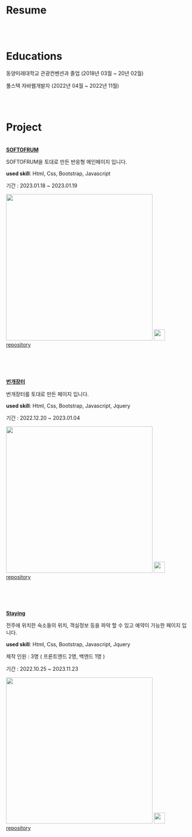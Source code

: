 # Resume
<br>
<br>


# Educations

동양미래대학교 관광컨벤션과 졸업 (2018년 03월 ~ 20년 02월)

풀스택 자바웹개발자 (2022년 04월 ~ 2022년 11월)

<br><br>

# Project
<br>
<a href="https://ksy0606.github.io/SOFTFORUM"><strong>SOFTOFRUM</strong></a>

SOFTOFRUM을 토대로 만든 반응형 메인페이지 입니다.

<strong>used skill</strong>: Html, Css, Bootstrap, Javascript

기간 : 2023.01.18 ~ 2023.01.19

<img width="400px" src="https://user-images.githubusercontent.com/98162336/216026799-895e3e86-67a8-45ab-bd55-02980826d173.gif"/>


<a href="https://github.com/KSY0606/SOFTFORUM">
  <img width="30px" src="https://user-images.githubusercontent.com/98162336/216009772-23919280-8582-43f9-9428-85934a72474e.png"/>
  repository
</a>

<br><br><br><br>
<a href="https://ksy0606.github.io/bungaeMarket"><strong>번개장터</strong></a>

번개장터를 토대로 만든 페이지 입니다.

<strong>used skill</strong>: Html, Css, Bootstrap, Javascript, Jquery

기간 : 2022.12.20 ~ 2023.01.04


<img width="400px" src="https://user-images.githubusercontent.com/98162336/216006917-927c69de-d1b4-4bad-8e0d-fcc15fb80c39.gif"/>

<a href="https://github.com/KSY0606/bungaeMarket">
  <img width="30px" src="https://user-images.githubusercontent.com/98162336/216009772-23919280-8582-43f9-9428-85934a72474e.png"/>
  repository
</a>

<br><br><br><br>
<a href="https://ksy0606.github.io/bungaeMarket"><strong>Staying</strong></a>

전주에 위치한 숙소들의 위치, 객실정보 등을 파악 할 수 있고 예약이 가능한 페이지 입니다.

<strong>used skill</strong>: Html, Css, Bootstrap, Javascript, Jquery

제작 인원 : 3명 ( 프론트엔드 2명, 백엔드 1명 )

기간 : 2022.10.25 ~ 2023.11.23

<img width="400px" src="https://user-images.githubusercontent.com/98162336/216032250-ff03c138-751d-4f15-86ba-10856393547e.png"/>

<a href="https://github.com/KSY0606/Staying-FrontEnd">
  <img width="30px" src="https://user-images.githubusercontent.com/98162336/216009772-23919280-8582-43f9-9428-85934a72474e.png"/>
  repository
</a>
